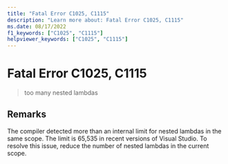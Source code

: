 ```yaml
---
title: "Fatal Error C1025, C1115"
description: "Learn more about: Fatal Error C1025, C1115"
ms.date: 08/17/2022
f1_keywords: ["C1025", "C1115"]
helpviewer_keywords: ["C1025", "C1115"]
---
```

# Fatal Error C1025, C1115

> too many nested lambdas

## Remarks

The compiler detected more than an internal limit for nested lambdas in the same scope. The limit is 65,535 in recent versions of Visual Studio. To resolve this issue, reduce the number of nested lambdas in the current scope.
